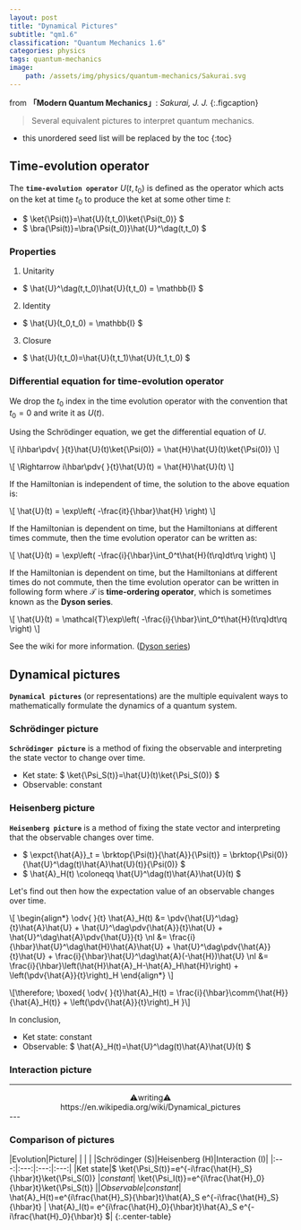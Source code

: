 ```yaml
---
layout: post
title: "Dynamical Pictures"
subtitle: "qm1.6"
classification: "Quantum Mechanics 1.6"
categories: physics
tags: quantum-mechanics
image:
    path: /assets/img/physics/quantum-mechanics/Sakurai.svg
---
```


from **「Modern Quantum Mechanics」**: _Sakurai, J. J._
{:.figcaption}

> Several equivalent pictures to interpret quantum mechanics.

<!--more-->
* this unordered seed list will be replaced by the toc
{:toc}

## Time-evolution operator

The **`time-evolution operator`** $U(t,t_0)$ is defined as the operator which acts on the ket at time $t_0$
to produce the ket at some other time $t$:
* $ \ket{\Psi(t)}=\hat{U}(t,t_0)\ket{\Psi(t_0)} $
* $ \bra{\Psi(t)}=\bra{\Psi(t_0)}\hat{U}^\dag(t,t_0) $

### Properties

1. Unitarity
  * $ \hat{U}^\dag(t,t_0)\hat{U}(t,t_0) = \mathbb{I} $
2. Identity
  * $ \hat{U}(t_0,t_0) = \mathbb{I} $
3. Closure
  * $ \hat{U}(t,t_0)=\hat{U}(t,t_1)\hat{U}(t_1,t_0) $

### Differential equation for time-evolution operator

We drop the $t_0$ index in the time evolution operator with the convention that $t_0=0$ and write it as $U(t)$.

Using the Schrödinger equation, we get the differential equation of $U$.

\\[ i\hbar\pdv{ }{t}\hat{U}(t)\ket{\Psi(0)} = \hat{H}\hat{U}(t)\ket{\Psi(0)}  \\]

\\[ \Rightarrow  i\hbar\pdv{ }{t}\hat{U}(t) = \hat{H}\hat{U}(t)  \\]

If the Hamiltonian is independent of time, the solution to the above equation is: 

\\[ \hat{U}(t) = \exp\left( -\frac{it}{\hbar}\hat{H} \right) \\]

If the Hamiltonian is dependent on time, but the Hamiltonians at different times commute,
then the time evolution operator can be written as:

\\[ \hat{U}(t) = \exp\left( -\frac{i}{\hbar}\int_0^t\hat{H}(t\rq)dt\rq  \right) \\]

If the Hamiltonian is dependent on time, but the Hamiltonians at different times do not commute,
then the time evolution operator can be written in following form 
where $\mathcal{T}$ is **time-ordering operator**, which is sometimes known as the **Dyson series**.

\\[ \hat{U}(t) = \mathcal{T}\exp\left( -\frac{i}{\hbar}\int_0^t\hat{H}(t\rq)dt\rq  \right) \\]

See the wiki for more information. ([Dyson series](/physics/dyson-series.html))


## Dynamical pictures

**`Dynamical pictures`** (or representations) are the multiple equivalent ways to mathematically formulate
the dynamics of a quantum system.

### Schrödinger picture

**`Schrödinger picture`** is a method of fixing the observable and interpreting the state vector to change over time.

* Ket state: $ \ket{\Psi_S(t)}=\hat{U}(t)\ket{\Psi_S(0)} $
* Observable: constant

### Heisenberg picture

**`Heisenberg picture`** is a method of fixing the state vector and interpreting that the observable changes over time.

* $ \expct{\hat{A}}_t = \brktop{\Psi(t)}{\hat{A}}{\Psi(t)} =
\brktop{\Psi(0)}{\hat{U}^\dag(t)\hat{A}\hat{U}(t)}{\Psi(0)} $
* $ \hat{A}_H(t) \coloneqq \hat{U}^\dag(t)\hat{A}\hat{U}(t) $

Let's find out then how the expectation value of an observable changes over time.

\\[ \begin{align\*}
\odv{ }{t} \hat{A}_H(t) &= \pdv{\hat{U}^\dag}{t}\hat{A}\hat{U} + \hat{U}^\dag\pdv{\hat{A}}{t}\hat{U} + \hat{U}^\dag\hat{A}\pdv{\hat{U}}{t} \nl
&= \frac{i}{\hbar}\hat{U}^\dag\hat{H}\hat{A}\hat{U} + \hat{U}^\dag\pdv{\hat{A}}{t}\hat{U} + \frac{i}{\hbar}\hat{U}^\dag\hat{A}(-\hat{H})\hat{U} \nl
&= \frac{i}{\hbar}\left(\hat{H}\hat{A}_H-\hat{A}_H\hat{H}\right) + \left(\pdv{\hat{A}}{t}\right)_H
\end{align\*} \\]

\\[\therefore\; \boxed{  \odv{ }{t}\hat{A}_H(t) =
\frac{i}{\hbar}\comm{\hat{H}}{\hat{A}_H(t)} + \left(\pdv{\hat{A}}{t}\right)_H  }\\]

In conclusion,
* Ket state: constant
* Observable: $ \hat{A}_H(t)=\hat{U}^\dag(t)\hat{A}\hat{U}(t) $

### Interaction picture

---
<center>
⚠️writing⚠️ <br>
https://en.wikipedia.org/wiki/Dynamical_pictures
</center>
---

### Comparison of pictures

|Evolution|Picture| | |
| |Schrödinger (S)|Heisenberg (H)|Interaction (I)|
|:---:|:---:|:---:|:---:|
|Ket state|$ \ket{\Psi_S(t)}=e^{-i\frac{\hat{H}_S}{\hbar}t}\ket{\Psi_S(0)} $| constant |$ \ket{\Psi_I(t)}=e^{i\frac{\hat{H}_0}{\hbar}t}\ket{\Psi_S(t)} $|
|Observable| constant |$ \hat{A}_H(t)=e^{i\frac{\hat{H}_S}{\hbar}t}\hat{A}_S e^{-i\frac{\hat{H}_S}{\hbar}t} $|$ \hat{A}_I(t)= e^{i\frac{\hat{H}_0}{\hbar}t}\hat{A}_S e^{-i\frac{\hat{H}_0}{\hbar}t} $|
{:.center-table}
